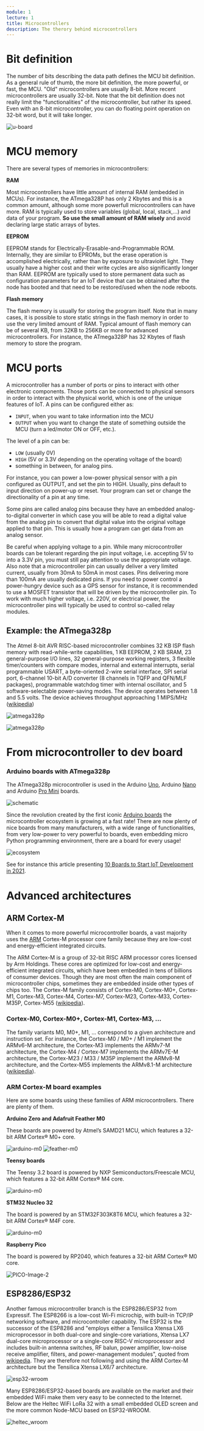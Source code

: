 ```yaml
---
module: 1
lecture: 1
title: Microcontrollers 
description: The therory behind microcontrollers 
---
```


Bit definition
==============

The number of bits describing the data path defines the MCU bit definition. As a general rule of thumb, the more bit definition, the more powerful, or fast, the MCU. "Old" microcontrollers are usually 8-bit. More recent microcontrollers are usually 32-bit. Note that the bit definition does not really limit the "functionalities" of the microcontroller, but rather its speed. Even with an 8-bit microcontroller, you can do floating point operation on 32-bit word, but it will take longer.  

![u-board](img/bit-def.png)

MCU memory
==========

There are several types of memories in microcontrollers:

**RAM**

Most microcontrollers have little amount of internal RAM (embedded in MCUs). For instance, the ATmega328P has only 2 Kbytes and this is a common amount, although some more powerfull microcontrollers can have more.
RAM is typically used to store variables (global, local, stack,...) and data of your program. **So use the small amount of RAM wisely** and avoid declaring large static arrays of bytes.

**EEPROM**

EEPROM stands for Electrically-Erasable-and-Programmable ROM. Internally, they are similar to EPROMs, but the erase operation is accomplished electrically, rather than by exposure to ultraviolet light. They usually have a higher cost and their write cycles are also significantly longer than RAM. EEPROM are typically used to store permanent data such as configuration parameters for an IoT device that can be obtained after the node has booted and that need to be restored/used when the node reboots.

**Flash memory**

The flash memory is usually for storing the program itself. Note that in many cases, it is possible to store static strings in the flash memory in order to use the very limited amount of RAM. Typical amount of flash memory can be of several KB, from 32KB to 256KB or more for advanced microcontrollers. For instance, the ATmega328P has 32 Kbytes of flash memory to store the program.

MCU ports
=========

A microcontroller has a number of ports or pins to interact with other electronic components.
Those ports can be connected to physical sensors in order to interact with the physical world, which is one of the unique features of IoT.
A pins can be configured either as:
 - `INPUT`, when you want to take information into the MCU
 - `OUTPUT` when you want to change the state of something outside the MCU (turn a led/motor ON or OFF, etc.).

The level of a pin can be:
 - `LOW` (usually 0V)
 - `HIGH` (5V or 3.3V depending on the operating voltage of the board)
 - something in between, for analog pins. 
 
 For instance, you can power a low-power physical sensor with a pin configured as OUTPUT, and set the pin to HIGH. Usually, pins default to input direction on power-up or reset. Your program can set or change the directionality of a pin at any time.

Some pins are called analog pins because they have an embedded analog-to-digital converter in which case you will be able to read a digital value from the analog pin to convert that digital value into the original voltage applied to that pin. This is usually how a program can get data from an analog sensor.

<alert type="warning">
Be careful when applying voltage to a pin. While many microcontroller boards can be tolerant regarding the pin input voltage, i.e. accepting 5V to into a 3.3V pin, you must still pay attention to use the appropriate voltage. Also note that a microcontroller pin can usually deliver a very limited current, usually from 30mA to 50mA in most cases. Pins delivering more than 100mA are usually dedicated pins.
If you need to power control a power-hungry device such as a GPS sensor for instance, it is recommended to use a MOSFET transistor that will be driven by the microcontroller pin. To work with much higher voltage, i.e. 220V, or electrical power, the microcontroller pins will typically be used to control so-called relay modules.
</alert>

Example: the ATmega328p
------------------------

The Atmel 8-bit AVR RISC-based microcontroller combines 32 KB ISP flash memory with read-while-write capabilities, 1 KB EEPROM, 2 KB SRAM, 23 general-purpose I/O lines, 32 general-purpose working registers, 3 flexible timer/counters with compare modes, internal and external interrupts, serial programmable USART, a byte-oriented 2-wire serial interface, SPI serial port, 6-channel 10-bit A/D converter (8 channels in TQFP and QFN/MLF packages), programmable watchdog timer with internal oscillator, and 5 software-selectable power-saving modes. The device operates between 1.8 and 5.5 volts. The device achieves throughput approaching 1 MIPS/MHz ([wikipedia](https://en.wikipedia.org/wiki/ATmega328))

![atmega328p](img/atmega328p.png)

![atmega328p](img/ports.png)


From microcontroller to dev board
=================================

### Arduino boards with ATmega328p

The ATmega328p microcontroller is used in the Arduino [Uno](https://docs.arduino.cc/hardware/uno-rev3), Arduino [Nano](https://docs.arduino.cc/hardware/nano) and Arduino [Pro Mini](https://docs.arduino.cc/retired/boards/arduino-pro-mini) boards.

![schematic](img/schematic.png)


Since the revolution created by the first iconic [Arduino boards](https://www.arduino.cc/en/Main/Products) the microcontroller ecosystem is growing at a fast rate!
There are now plenty of nice boards from many manufacturers, with a wide range of functionalities, from very low-power to very powerful to boards, even embedding micro Python programming environment, there are a board for every usage!

![ecosystem](img/ecosystem.png)

See for instance this article presenting [10 Boards to Start IoT Development in 2021](https://medium.com/vacatronics/10-boards-to-start-iot-development-a3f8cb085366).


Advanced architectures
=====================

## ARM Cortex-M

When it comes to more powerful microcontroller boards, a vast majority uses the [ARM](https://en.wikipedia.org/wiki/ARM_architecture) Cortex-M processor core family because they are low-cost and energy-efficient integrated circuits. 

The ARM Cortex-M is a group of 32-bit RISC ARM processor cores licensed by Arm Holdings. These cores are optimized for low-cost and energy-efficient integrated circuits, which have been embedded in tens of billions of consumer devices. Though they are most often the main component of microcontroller chips, sometimes they are embedded inside other types of chips too. The Cortex-M family consists of Cortex-M0, Cortex-M0+, Cortex-M1, Cortex-M3, Cortex-M4, Cortex-M7, Cortex-M23, Cortex-M33, Cortex-M35P, Cortex-M55 ([wikipedia](https://en.wikipedia.org/wiki/ARM_Cortex-M)).

### Cortex-M0, Cortex-M0+, Cortex-M1, Cortex-M3, ...

The family variants M0, M0+, M1, ... correspond to a given architecture and instruction set.
For instance, the Cortex-M0 / M0+ / M1 implement the ARMv6-M architecture, the Cortex-M3 implements the ARMv7-M architecture, the Cortex-M4 / Cortex-M7 implements the ARMv7E-M architecture, the Cortex-M23 / M33 / M35P implement the ARMv8-M architecture, and the Cortex-M55 implements the ARMv8.1-M architecture ([wikipedia](https://en.wikipedia.org/wiki/ARM_Cortex-M#Instruction_sets)).

### ARM Cortex-M board examples

Here are some boards using these families of ARM microcontrollers. There are plenty of them.

**Arduino Zero and Adafruit Feather M0**

These boards are powered by Atmel’s SAMD21 MCU, which features a 32-bit ARM Cortex® M0+ core.

![arduino-m0](img/arduino-m0.jpg)
![feather-m0](img/feather-m0.png)
	
**Teensy boards**

The Teensy 3.2 board is powered by NXP Semiconductors/Freescale MCU, which features a 32-bit ARM Cortex® M4 core.

![arduino-m0](img/teensy32.jpg)

**STM32 Nucleo 32**

The board is powered by an STM32F303K8T6 MCU, which features a 32-bit ARM Cortex® M4F core.

![arduino-m0](img/stm32-nucleo.jpeg)
	
**Raspberry Pico**

The board is powered by RP2040, which features a 32-bit ARM Cortex® M0 core.

![PICO-Image-2](img/PICO-Image-2.jpg)	
	
## ESP8286/ESP32

Another famous microcontroller branch is the ESP8286/ESP32 from Expressif.
The ESP8266 is a low-cost Wi-Fi microchip, with built-in TCP/IP networking software, and microcontroller capability.
The ESP32 is the successor of the ESP8286 and "employs either a Tensilica Xtensa LX6 microprocessor in both dual-core and single-core variations, Xtensa LX7 dual-core microprocessor or a single-core RISC-V microprocessor and includes built-in antenna switches, RF balun, power amplifier, low-noise receive amplifier, filters, and power-management modules", quoted from [wikipedia](https://en.wikipedia.org/wiki/ESP32).
They are therefore not following and using the ARM Cortex-M architecture but the Tensilica Xtensa LX6/7 architecture.

![esp32-wroom](img/esp32-wroom.jpg)

Many ESP8286/ESP32-based boards are available on the market and their embedded WiFi make them very easy to be connected to the Internet. Below are the Heltec WiFi LoRa 32 with a small embedded OLED screen and the more common Node-MCU based on ESP32-WROOM.

![heltec_wroom](img/heltec_wroom.jpg)

